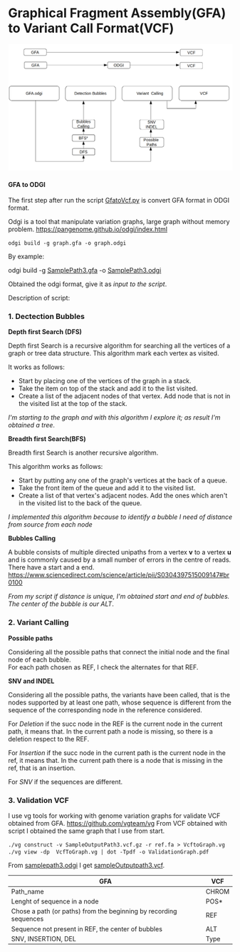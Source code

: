 # Graphical Fragment Assembly(GFA) to Variant Call Format(VCF)

![](/figures/recapscript.png)

#### GFA to ODGI
The first step after run the script [GfatoVcf.py](/VGpop/GfatoVCF.py) is convert GFA format in ODGI format.

Odgi is a tool that manipulate variation graphs, large graph without memory problem.
https://pangenome.github.io/odgi/index.html

```
odgi build -g graph.gfa -o graph.odgi
```
By example:

odgi build -g [SamplePath3.gfa](/data/SamplePath3.gfa) -o [SamplePath3.odgi](/data/SamplePath3.odgi)

Obtained the odgi format, give it as _input to the script_. 

Description of script:

### 1. Dectection Bubbles

**Depth first Search (DFS)**

Depth first Search is a recursive algorithm for searching all the vertices of a graph or tree data structure.
This algorithm  mark each vertex as visited.

It works as follows:
- Start by placing one of the vertices of the graph in a stack.
- Take the item on top of the stack and add it to the list visited.
- Create a list of the adjacent nodes of that vertex. Add node that is not in the visited list at the top of the stack.

_I'm starting to the graph and with this algorithm I explore it; as result I'm obtained a tree_.

**Breadth first Search(BFS)**

Breadth first Search is another recursive algorithm.

This algorithm works as follows:
- Start by putting any one of the graph's vertices at the back of a queue.
- Take the front item of the queue and add it to the visited list.
- Create a list of that vertex's adjacent nodes. Add the ones which aren't in the visited list to the back of the queue.

_I implemented this algorithm because to identify a bubble I need of distance from source from each node_ 

**Bubbles Calling**

A bubble consists of multiple directed unipaths from a vertex **v** to a vertex **u** and is commonly caused by a small number of errors in the centre of reads. There have a start and a end. https://www.sciencedirect.com/science/article/pii/S0304397515009147#br0100

_From my script if distance is unique, I'm obtained start and end of bubbles. The center of the bubble is our ALT_. 

### 2. Variant Calling

**Possible paths**

Considering all the possible paths that connect the initial node and the final node of each bubble.                   
For each path chosen as REF, I check the alternates for that REF.

**SNV and INDEL**

Considering all the possible paths, the variants have been called, that is the nodes supported by at least one path, whose sequence is different from the sequence of the corresponding node in the reference considered.

For _Deletion_ if the succ node in the REF is the current node in the current path, it means that. In the current path a node is missing, so there is a deletion respect to the REF.

For _Insertion_ if the succ node in the current path is the current node in the ref, it means that. In the current path there is a node that is missing in the ref, that is an insertion. 

For _SNV_ if the sequences are different.

### 3. Validation VCF

I use vg tools for working with genome variation graphs for validate VCF obtained from GFA. https://github.com/vgteam/vg 
From VCF obtained with script I obtained the same graph that I use from start. 

```
./vg construct -v SampleOutputPath3.vcf.gz -r ref.fa > VcftoGraph.vg
./vg view -dp  VcfToGraph.vg | dot -Tpdf -o ValidationGraph.pdf

```
From [samplepath3.odgi](/data/samplepath3.odgi) I get [sampleOutputpath3.vcf](/result/sampleOutputpath3.vcf).

GFA | VCF
------------ | -------------
Path_name                   | CHROM
Lenght of sequence in a node| POS*
Chose a path (or paths) from the beginning by recording sequences | REF
Sequence not present in REF, the center of bubbles | ALT
SNV, INSERTION, DEL | Type
 
